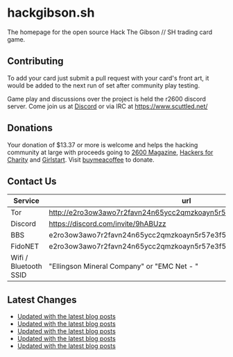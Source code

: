 # hackgibson.sh
The homepage for the open source Hack The Gibson // SH trading card game.


## Contributing

To add your card just submit a pull request with your card's front art, it would be added to the next run of set after community play testing.

Game play and discussions over the project is held the r2600 discord server. Come join us at [Discord](https://discord.com/invite/9hABUzz) or via IRC at https://www.scuttled.net/


## Donations

Your donation of $13.37 or more is welcome and helps the hacking community at large with proceeds going to [2600 Magazine](https://2600.com/), [Hackers for Charity](https://hackersforcharity.org) and [Girlstart](https://girlstart.org).  Visit [buymeacoffee](https://www.buymeacoffee.com/hackgibson.sh) to donate.


## Contact Us

Service | url
-|-
Tor | http://e2ro3ow3awo7r2favn24n65ycc2qmzkoayn5r57e3f56nvjwdcgg32ad.onion
Discord | https://discord.com/invite/9hABUzz
BBS | e2ro3ow3awo7r2favn24n65ycc2qmzkoayn5r57e3f56nvjwdcgg32ad.onion:23
FidoNET | e2ro3ow3awo7r2favn24n65ycc2qmzkoayn5r57e3f56nvjwdcgg32ad.onion:24554
Wifi / Bluetooth SSID | "Ellingson Mineral Company" or "EMC Net - <fidonet address>"

## Latest Changes
<!-- BLOG-POST-LIST:START -->
- [Updated with the latest blog posts](https://github.com/DFW2600/hackgibson.sh/commit/f908375cad78ac99bb4adfbb0c8cdc6de6b3a8ab)
- [Updated with the latest blog posts](https://github.com/DFW2600/hackgibson.sh/commit/13a7a7f28166025ee77205abe92233adb88e69af)
- [Updated with the latest blog posts](https://github.com/DFW2600/hackgibson.sh/commit/b7bd4908617783d56ac5524bb8b3981517ea17a3)
- [Updated with the latest blog posts](https://github.com/DFW2600/hackgibson.sh/commit/7ebbc63cdc25d1bbca9750dbe3386bffc8e46ac4)
- [Updated with the latest blog posts](https://github.com/DFW2600/hackgibson.sh/commit/08db05b8f8c731a29211a0e1d4da17d3049d1ee3)
<!-- BLOG-POST-LIST:END -->

